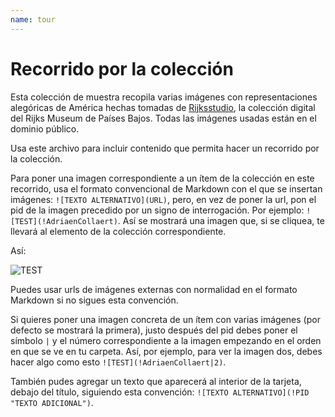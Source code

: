 ```yaml
---
name: tour
---
```


# Recorrido por la colección

Esta colección de muestra recopila varias imágenes con representaciones alegóricas de América hechas tomadas de [Rijksstudio](https://www.rijksmuseum.nl/en), la colección digital del Rijks Museum de Países Bajos. Todas las imágenes usadas están en el dominio público.

Usa este archivo para incluir contenido que permita hacer un recorrido por la colección.

Para poner una imagen correspondiente a un ítem de la colección en este recorrido, usa el formato convencional de Markdown con el que se insertan imágenes: `![TEXTO ALTERNATIVO](URL)`, pero, en vez de poner la url, pon el pid de la imagen precedido por un signo de interrogación. Por ejemplo: `![TEST](!AdriaenCollaert)`. Así se mostrará una imagen que, si se cliquea, te llevará al elemento de la colección correspondiente.

Así:

![TEST](!AdriaenCollaert)

Puedes usar urls de imágenes externas con normalidad en el formato Markdown si no sigues esta convención.

Si quieres poner una imagen concreta de un ítem con varias imágenes (por defecto se mostrará la primera), justo después del pid debes poner el símbolo `|` y el número correspondiente a la imagen empezando en el orden en que se ve en tu carpeta. Así, por ejemplo, para ver la imagen dos, debes hacer algo como esto `![TEST](!AdriaenCollaert|2)`.

También pudes agregar un texto que aparecerá al interior de la tarjeta, debajo del título, siguiendo esta convención:  `![TEXTO ALTERNATIVO](!PID "TEXTO ADICIONAL")`.